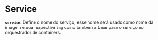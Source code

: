 # Service

**`service`**: Define o nome do serviço, esse nome será usado como nome da imagem e sua respectiva `tag` como também a base para o serviço no orquestrador de containers.